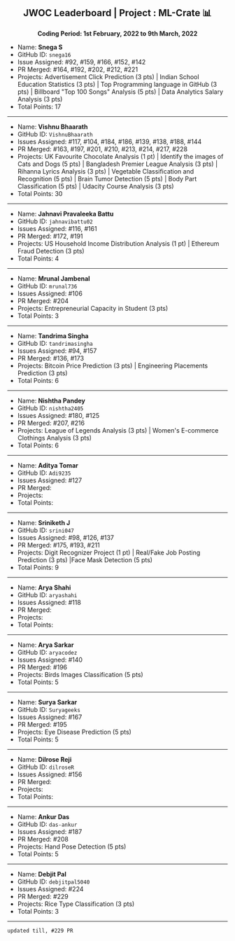 
<div align = 'center'>
  <h2> JWOC Leaderboard | Project : ML-Crate 📊 </h2>
  <p><b> Coding Period: 1st February, 2022 to 9th March, 2022 </b></p>
  </div>
  
  - Name: **Snega S**
  - GitHub ID: `snega16`
  - Issue Assigned: #92, #159, #166, #152, #142
  - PR Merged: #164, #192, #202, #212, #221
  - Projects: Advertisement Click Prediction (3 pts) | Indian School Education Statistics (3 pts) | Top Programming language in GitHub (3 pts) | Billboard "Top 100 Songs" Analysis (5 pts) | Data Analytics Salary Analysis (3 pts)
  - Total Points: 17

---------------------------------------------------------
- Name: **Vishnu Bhaarath**
- GitHub ID: `VishnuBhaarath`
- Issues Assigned: #117, #104, #184, #186, #139, #138, #188, #144
- PR Merged: #163, #197, #201, #210, #213, #214, #217, #228
- Projects: UK Favourite Chocolate Analysis (1 pt) | Identify the images of Cats and Dogs (5 pts) | Bangladesh Premier League Analysis (3 pts) | Rihanna Lyrics Analysis (3 pts) | Vegetable Classification and Recognition (5 pts) | Brain Tumor Detection (5 pts) | Body Part Classification (5 pts) | Udacity Course Analysis (3 pts)
- Total Points: 30

----------------------------------------------------------
- Name: **Jahnavi Pravaleeka Battu**
- GitHub ID: `jahnavibattu02`
- Issues Assigned: #116, #161
- PR Merged: #172, #191
- Projects: US Household Income Distribution Analysis (1 pt) | Ethereum Fraud Detection (3 pts)
- Total Points: 4

----------------------------------------------------------
- Name: **Mrunal Jambenal**
- GitHub ID: `mrunal736`
- Issues Assigned: #106
- PR Merged: #204
- Projects: Entrepreneurial Capacity in Student (3 pts)
- Total Points: 3

----------------------------------------------------------
- Name: **Tandrima Singha**
- GitHub ID: `tandrimasingha`
- Issues Assigned: #94, #157
- PR Merged: #136, #173
- Projects: Bitcoin Price Prediction (3 pts) | Engineering Placements Prediction (3 pts)
- Total Points: 6

----------------------------------------------------------- 
- Name: **Nishtha Pandey**
- GitHub ID: `nishtha2405`
- Issues Assigned: #180, #125
- PR Merged: #207, #216
- Projects: League of Legends Analysis (3 pts) | Women's E-commerce Clothings Analysis (3 pts)
- Total Points: 6

----------------------------------------------------------
- Name: **Aditya Tomar**
- GitHub ID: `Adi9235`
- Issues Assigned: #127
- PR Merged:
- Projects:
- Total Points:

----------------------------------------------------------
- Name: **Sriniketh J**
- GitHub ID: `srini047`
- Issues Assigned: #98, #126, #137
- PR Merged: #175, #193, #211
- Projects: Digit Recognizer Project (1 pt) | Real/Fake Job Posting Prediction (3 pts) |Face Mask Detection (5 pts)
- Total Points: 9

----------------------------------------------------------
- Name: **Arya Shahi**
- GitHub ID: `aryashahi`
- Issues Assigned: #118
- PR Merged:
- Projects:
- Total Points:

----------------------------------------------------------
- Name: **Arya Sarkar**
- GitHub ID: `aryacodez`
- Issues Assigned: #140
- PR Merged: #196
- Projects: Birds Images Classification (5 pts)
- Total Points: 5

----------------------------------------------------------
- Name: **Surya Sarkar**
- GitHub ID: `Suryageeks`
- Issues Assigned: #167
- PR Merged: #195
- Projects: Eye Disease Prediction (5 pts)
- Total Points: 5

----------------------------------------------------------
- Name: **Dilrose Reji**
- GitHub ID: `dilroseR`
- Issues Assigned: #156
- PR Merged: 
- Projects: 
- Total Points:

----------------------------------------------------------
- Name: **Ankur Das**
- GitHub ID: `das-ankur`
- Issues Assigned: #187
- PR Merged: #208
- Projects: Hand Pose Detection (5 pts)
- Total Points: 5

----------------------------------------------------------
- Name: **Debjit Pal**
- GitHub ID: `debjitpal5040`
- Issues Assigned: #224
- PR Merged: #229
- Projects: Rice Type Classification (3 pts)
- Total Points: 3

----------------------------------------------------------

`updated till, #229 PR`
